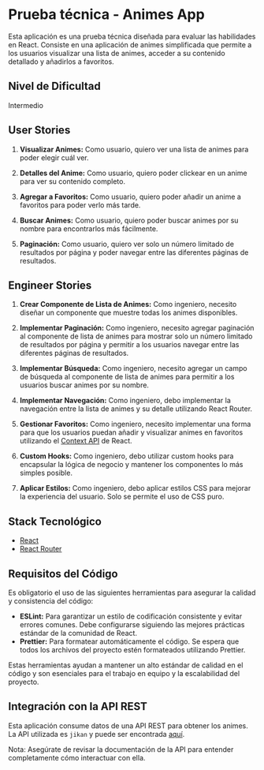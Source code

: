 # Prueba técnica - Animes App

Esta aplicación es una prueba técnica diseñada para evaluar las habilidades en React. Consiste en una aplicación de animes simplificada que permite a los usuarios visualizar una lista de animes, acceder a su contenido detallado y añadirlos a favoritos.

## Nivel de Dificultad

Intermedio

## User Stories

1. **Visualizar Animes:** Como usuario, quiero ver una lista de animes para poder elegir cuál ver.

2. **Detalles del Anime:** Como usuario, quiero poder clickear en un anime para ver su contenido completo.

3. **Agregar a Favoritos:** Como usuario, quiero poder añadir un anime a favoritos para poder verlo más tarde.

4. **Buscar Animes:** Como usuario, quiero poder buscar animes por su nombre para encontrarlos más fácilmente.

5. **Paginación:** Como usuario, quiero ver solo un número limitado de resultados por página y poder navegar entre las diferentes páginas de resultados.


## Engineer Stories

1. **Crear Componente de Lista de Animes:** Como ingeniero, necesito diseñar un componente que muestre todas los animes disponibles.

2. **Implementar Paginación:** Como ingeniero, necesito agregar paginación al componente de lista de animes para mostrar solo un número limitado de resultados por página y permitir a los usuarios navegar entre las diferentes páginas de resultados.

3. **Implementar Búsqueda:** Como ingeniero, necesito agregar un campo de búsqueda al componente de lista de animes para permitir a los usuarios buscar animes por su nombre.

4. **Implementar Navegación:** Como ingeniero, debo implementar la navegación entre la lista de animes y su detalle utilizando React Router.

5. **Gestionar Favoritos:** Como ingeniero, necesito implementar una forma para que los usuarios puedan añadir y visualizar animes en favoritos utilizando el [Context API](https://react.dev/reference/react/useContext) de React.

6. **Custom Hooks:** Como ingeniero, debo utilizar custom hooks para encapsular la lógica de negocio y mantener los componentes lo más simples posible.

7. **Aplicar Estilos:** Como ingeniero, debo aplicar estilos CSS para mejorar la experiencia del usuario. Solo se permite el uso de CSS puro.

## Stack Tecnológico

- [React](https://reactjs.org/)
- [React Router](https://reactrouter.com/)

## Requisitos del Código

Es obligatorio el uso de las siguientes herramientas para asegurar la calidad y consistencia del código:

- **ESLint:** Para garantizar un estilo de codificación consistente y evitar errores comunes. Debe configurarse siguiendo las mejores prácticas estándar de la comunidad de React.
- **Prettier:** Para formatear automáticamente el código. Se espera que todos los archivos del proyecto estén formateados utilizando Prettier.

Estas herramientas ayudan a mantener un alto estándar de calidad en el código y son esenciales para el trabajo en equipo y la escalabilidad del proyecto.

## Integración con la API REST

Esta aplicación consume datos de una API REST para obtener los animes. La API utilizada es `jikan` y puede ser encontrada [aquí](https://docs.api.jikan.moe/).

Nota: Asegúrate de revisar la documentación de la API para entender completamente cómo interactuar con ella.
